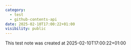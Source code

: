 ```yaml
---
category:
  - test
  - github-contents-api
date: 2025-02-10T17:00:22+01:00
visibility: public
---
```


This test note was created at 2025-02-10T17:00:22+01:00